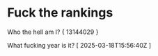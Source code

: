 # Fuck the rankings

Who the hell am I?
{ 13144029 }

What fucking year is it?
[ 2025-03-18T15:56:40Z ]
